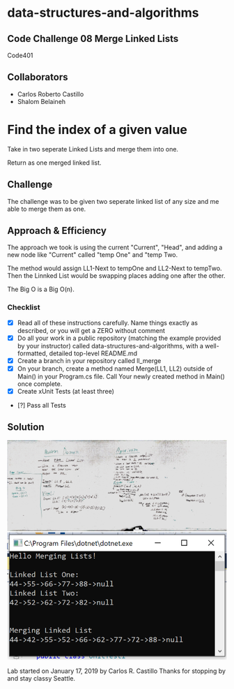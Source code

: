 # data-structures-and-algorithms
## Code Challenge 08 Merge Linked Lists
Code401 

## Collaborators
- Carlos Roberto Castillo
- Shalom Belaineh


# Find the index of a given value
<!-- Short summary or background information -->
Take in two seperate Linked Lists and merge them into one.

Return as one merged linked list.

## Challenge
<!-- Description of the challenge -->
The challenge was to be given two seperate linked list of any size and me able to merge them as one.

## Approach & Efficiency

<!-- What approach did you take? Why? What is the Big O space/time for this approach? -->
The approach we took is using the current "Current", "Head", and adding a new node like "Current" called "temp One" and "temp Two. 

The method would assign LL1-Next to tempOne and LL2-Next to tempTwo.   Then the Linnked List would be swapping places adding one after the other.


The Big O is a Big O(n). 

### Checklist

- [x] Read all of these instructions carefully. Name things exactly as described, or you will get a ZERO without comment
- [x] Do all your work in a public repository (matching the example provided by your instructor) called data-structures-and-algorithms, with a well-formatted, detailed top-level README.md
- [x] Create a branch in your repository called ll_merge
- [x] On your branch, create a method named Merge(LL1, LL2) outside of Main() in your Program.cs file. Call Your newly created method in Main() once complete.
- [x] Create xUnit Tests (at least three)
- [?] Pass all Tests

## Solution
<!-- Embedded whiteboard image -->
![](../../assets/MergeBoard.jpg?raw=true)
![](../../assets/MergeScreen.PNG?raw=true)

Lab started on January 17, 2019 by Carlos R. Castillo
Thanks for stopping by and stay classy Seattle.
